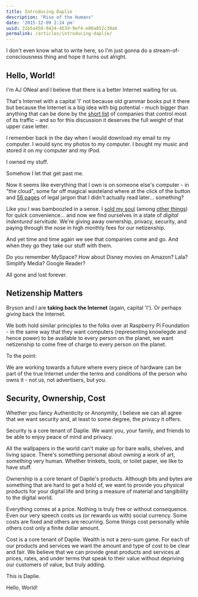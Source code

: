 ```yaml
---
title: Introducing Daplie
description: "Rise of the Humans"
date: '2015-12-09 2:24 pm'
uuid: 31b5a450-8424-453d-9ef4-e00a052c30a6
permalink: /articles/introducing-daplie/
---
```


I don't even know what to write here, so I'm just gonna do a stream-of-consciousness thing
and hope it turns out alright.

Hello, World!
-------------

I'm AJ ONeal and I believe that there is a better Internet waiting for us.

That's Internet with a capital 'I' not because old grammar books put it there
but because the Internet is a big idea with big potential - much bigger
than anything that can be done by the
[short list](https://en.wikipedia.org/wiki/List_of_largest_Internet_companies)
of companies that control most of its traffic - and so for this discussion it
deserves the full weight of that upper case letter.

I remember back in the day when I would download my email to my computer.
I would sync my photos to my computer.
I bought my music and stored it on my computer and my iPod.

I owned my stuff.

Somehow I let that get past me.

Now it seems like everything that I own is on someone else's computer - in "the cloud",
some far off magical wasteland where at the click of the button
and [56 pages](https://www.businessinsider.com/apple-terms-and-conditions) of legal jargon
that I didn't actually read later... something?

Like you I was bamboozled in a sense.
I [sold my soul](https://www.google.com/search?q=user+agreement+sold+soul)
(among [other things](https://www.google.com/search?q=terrifying+user+agreements))
for quick convenience... and now we find ourselves in a state of
*digital indentured servitude*.
We're giving away ownership, privacy, security, and paying through the nose in high monthly fees
for our netizenship.

And yet time and time again we see that companies come and go. And when they go they take
our stuff with them.

Do you remember MySpace? How about Disney movies on Amazon? Lala? Simplify Media? Google Reader?

All gone and lost forever.

Netizenship Matters
-------------------

Bryson and I are **taking back the Internet** (again, capital 'I').
Or perhaps *giving* back the Internet.

We both hold similar principles to the folks over at Raspberry Pi Foundation -
in the same way that they want computers (representing knowlegde and hence power)
to be available to every person on the planet,
we want netizenship to come free of charge to every person on the planet.

To the point:

We are working towards a future where every piece of hardware can be part of the
true Internet under the terms and conditions of the person who owns it -
not us, not advertisers, but you.

Security, Ownership, Cost
------------------------

Whether you fancy Authenticity or Anonymity, I believe we can all agree that we
want security and, at least to some degree, the privacy it offers.

Security is a core tenant of Daplie. We want you, your family, and friends
to be able to enjoy peace of mind and privacy.

All the wallpapers in the world can't make up for bare walls, shelves, and living space.
There's something personal about *owning* a work of art, something very human.
Whether trinkets, tools, or toilet paper, we like to have stuff.

Ownership is a core tenant of Daplie's products. Although bits and bytes are something that
are hard to get a hold of, we want to provide you physical products for your digital life
and bring a measure of material and tangibility to the digital world.

Everything comes at a price. Nothing is truly free or without consequence. Even our very speech
costs us (or rewards us with) social currency. Some costs are fixed and others are recurring.
Some things cost personally while others cost only a finite dollar amount.

Cost is a core tenant of Daplie. Wealth is not a zero-sum game. For each of our products and
services we want the amount and type of cost to be clear and fair. We believe that we can provide
great products and services at prices, rates, and under terms that speak to their value without
depriving our customers of value, but truly adding.

This is Daplie.

Hello, World!
